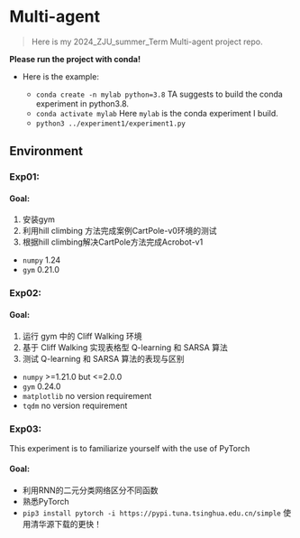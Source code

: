 # Multi-agent


> Here is my 2024_ZJU_summer_Term Multi-agent project repo.

**Please run the project with conda!** 

- Here is the example:

  - `conda create -n mylab python=3.8` TA suggests to build the conda experiment in python3.8.
  - `conda activate mylab` Here `mylab` is the  conda experiment I build.
  - `python3 ../experiment1/experiment1.py` 

## Environment 

### Exp01:

#### Goal:
1. 安装gym
2. 利用hill climbing 方法完成案例CartPole-v0环境的测试
3. 根据hill climbing解决CartPole方法完成Acrobot-v1

- `numpy` 1.24
- `gym` 0.21.0

### Exp02:

#### Goal:
1. 运行 gym 中的 Cliff Walking 环境
2. 基于 Cliff Walking 实现表格型 Q-learning 和 SARSA 算法
3. 测试 Q-learning 和 SARSA 算法的表现与区别

- `numpy` \>=1.21.0 but <=2.0.0
- `gym` 0.24.0
- `matplotlib` no version requirement
- `tqdm` no version requirement

### Exp03:
This experiment is to familiarize yourself with the use of PyTorch

#### Goal:

- 利用RNN的二元分类网络区分不同函数 
- 熟悉PyTorch
- `pip3 install pytorch -i https://pypi.tuna.tsinghua.edu.cn/simple` 使用清华源下载的更快！
